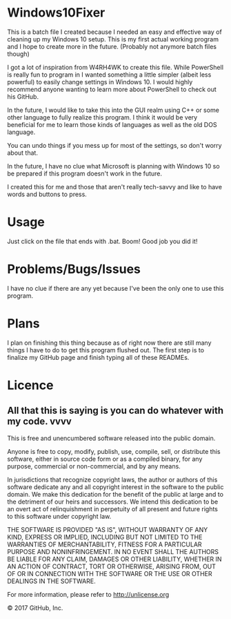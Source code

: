 # Windows10Fixer
This is a batch file I created because I needed an easy and effective way of cleaning up my Windows 10 setup. This is my first actual working program and I hope to create more in the future. (Probably not anymore batch files though) 

I got a lot of inspiration from W4RH4WK to create this file. While PowerShell is really fun to program in I wanted something a little simpler (albeit less powerful) to easily change settings in Windows 10. I would highly recommend anyone wanting to learn more about PowerShell to check out his GitHub.

In the future, I would like to take this into the GUI realm using C++ or some other language to fully realize this program. I think it would be very beneficial for me to learn those kinds of languages as well as the old DOS language. 

You can undo things if you mess up for most of the settings, so don't worry about that.

In the future, I have no clue what Microsoft is planning with Windows 10 so be prepared if this program doesn't work in the future. 

I created this for me and those that aren't really tech-savvy and like to have words and buttons to press. 

# Usage
Just click on the file that ends with .bat. Boom! Good job you did it!

# Problems/Bugs/Issues
I have no clue if there are any yet because I've been the only one to use this program.

# Plans
I plan on finishing this thing because as of right now there are still many things I have to do to get this program flushed out. 
The first step is to finalize my GitHub page and finish typing all of these READMEs. 

# Licence

## All that this is saying is you can do whatever with my code. vvvv

This is free and unencumbered software released into the public domain.

Anyone is free to copy, modify, publish, use, compile, sell, or
distribute this software, either in source code form or as a compiled
binary, for any purpose, commercial or non-commercial, and by any
means.

In jurisdictions that recognize copyright laws, the author or authors
of this software dedicate any and all copyright interest in the
software to the public domain. We make this dedication for the benefit
of the public at large and to the detriment of our heirs and
successors. We intend this dedication to be an overt act of
relinquishment in perpetuity of all present and future rights to this
software under copyright law.

THE SOFTWARE IS PROVIDED "AS IS", WITHOUT WARRANTY OF ANY KIND,
EXPRESS OR IMPLIED, INCLUDING BUT NOT LIMITED TO THE WARRANTIES OF
MERCHANTABILITY, FITNESS FOR A PARTICULAR PURPOSE AND NONINFRINGEMENT.
IN NO EVENT SHALL THE AUTHORS BE LIABLE FOR ANY CLAIM, DAMAGES OR
OTHER LIABILITY, WHETHER IN AN ACTION OF CONTRACT, TORT OR OTHERWISE,
ARISING FROM, OUT OF OR IN CONNECTION WITH THE SOFTWARE OR THE USE OR
OTHER DEALINGS IN THE SOFTWARE.

For more information, please refer to <http://unlicense.org>

© 2017 GitHub, Inc.
